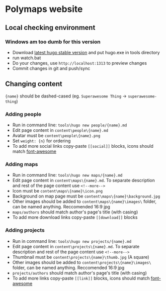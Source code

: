# Polymaps website

## Local checking environment

### Windows am too dumb for this version

* Download [latest hugo stable version](https://github.com/spf13/hugo/releases) and put hugo.exe in tools directory 
* run watch.bat
* Do your changes, use `http://localhost:1313` to preview changes
* Commit changes in git and push/sync

## Changing content

`{name}` should be dashed-cased (eg. `Superawesome Thing` -> `superawesome-thing`)

### Adding people

* Run in command line: `tools\hugo new people/{name}.md`
* Edit page content in `content\people\{name}.md`
* Avatar must be `content\people\{name}.png`
* Set `weight: {n}` for ordering
* To add more social links copy-paste `[[social]]` blocks, icons should match [font-awesome](http://fontawesome.io/icons/)

### Adding maps

* Run in command line: `tools\hugo new maps/{name}.md`
* Edit page content in `content\maps\{name}.md`. To separate description and rest of the page content use `<!--more-->`
* Icon must be `content\maps\{name}\icon.png`
* Background on map page must be `content\maps\{name}\background.jpg`
* Other images should be added to `content\maps\{name}\images\` folder, can be named anything. Reccomended 16:9 jpg
* `maps/authors` should match author's page's title (with casing)
* To add more download links copy-paste `[[download]]` blocks

### Adding projects

* Run in command line: `tools\hugo new projects/{name}.md`
* Edit page content in `content\projects\{name}.md`. To separate description and rest of the page content use `<!--more-->`
* Thumbnail must be `content\projects\{name}\thumb.jpg` (A square)
* Other images should be added to `content\projects\{name}\images\` folder, can be named anything. Reccomended 16:9 jpg
* `projects/authors` should match author's page's title (with casing)
* To add more links copy-paste `[[link]]` blocks, icons should match [font-awesome](http://fontawesome.io/icons/)
